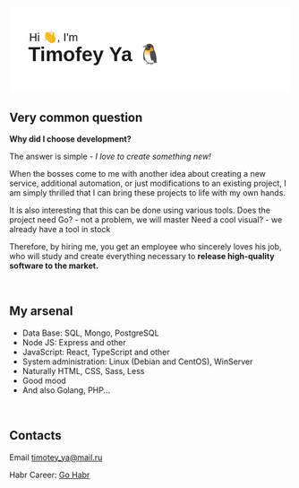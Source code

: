 <img src="./header.png" alt="Креатив">

<h2>Very common question</h2>
<strong>Why did I choose development?</strong>

<p>The answer is simple - <i>I love to create something new!</i></p>

<p>When the bosses come to me with another idea about creating a new service, additional automation, or just modifications to an existing project, I am simply thrilled that I can bring these projects to life with my own hands.</p>

<p>It is also interesting that this can be done using various tools.
Does the project need Go? - not a problem, we will master
Need a cool visual? - we already have a tool in stock</p>

<p>Therefore, by hiring me, you get an employee who sincerely loves his job, who will study and create everything necessary to <b>release high-quality software to the market.</b></p>
<br>

<h2>My arsenal</h2>
<ul>
  <li>Data Base: SQL, Mongo, PostgreSQL</li>
  <li>Node JS: Express and other</li>
  <li>JavaScript: React, TypeScript and other</li>
  <li>System administration: Linux (Debian and CentOS), WinServer</li>
  <li>Naturally HTML, CSS, Sass, Less</li>
  <li>Good mood</li>
  <li>And also Golang, PHP...</li>
</ul>
<br>

<h2>Contacts</h2>
<p>Email <a href="mailto:timotey_ya@mail.ru">timotey_ya@mail.ru</a></p>
<p>Habr Career: <a href="https://career.habr.com/timofeyya" target="_blank">Go Habr</a></p>

